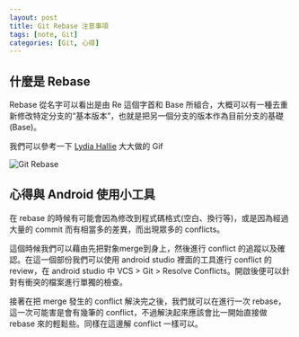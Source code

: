 ```yaml
---
layout: post
title: Git Rebase 注意事項
tags: [note, Git]
categories: [Git, 心得]
---
```


## 什麼是 Rebase
Rebase 從名字可以看出是由 Re 這個字首和 Base 所組合，大概可以有一種去重新修改特定分支的“基本版本”，也就是把另一個分支的版本作為目前分支的基礎 (Base)。

我們可以參考一下 [Lydia Hallie](https://dev.to/lydiahallie) 大大做的 Gif

![Git Rebase](https://res.cloudinary.com/practicaldev/image/fetch/s--EIY4OOcE--/c_limit%2Cf_auto%2Cfl_progressive%2Cq_66%2Cw_880/https://dev-to-uploads.s3.amazonaws.com/i/dwyukhq8yj2xliq4i50e.gif)

## 心得與 Android 使用小工具

在 rebase 的時候有可能會因為修改到程式碼格式(空白、換行等)，或是因為經過大量的 commit 而有相當多的差異，而出現眾多的 conflicts。

這個時候我們可以藉由先把對象merge到身上，然後進行 conflict 的追蹤以及確認。在這一個部份我們可以使用 android studio 裡面的工具進行 conflict 的 review，在 android studio 中 VCS > Git > Resolve Conflicts。開啟後便可以針對有衝突的檔案進行單獨的檢查。

接著在把 merge 發生的 conflict 解決完之後，我們就可以在進行一次 rebase，這一次可能害是會有幾筆的 conflict，不過解決起來應該會比一開始直接做 rebase 來的輕鬆些。同樣在這邊解 conflict 一樣可以。
